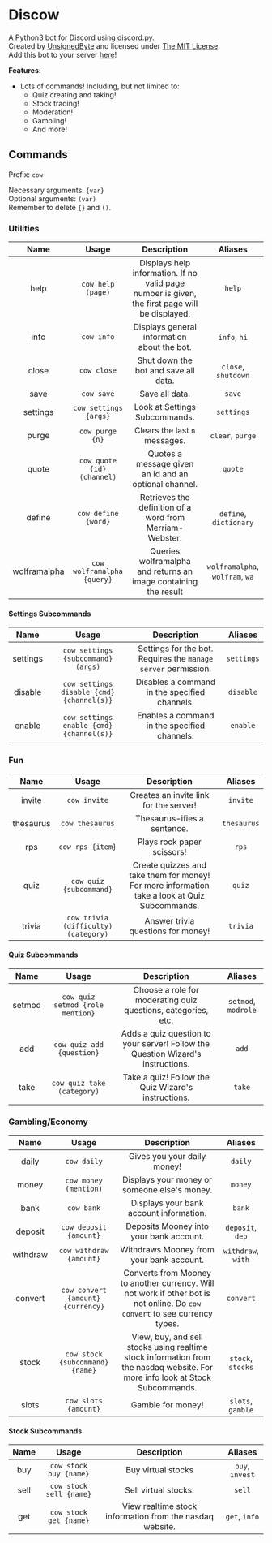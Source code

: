 # Discow
A Python3 bot for Discord using discord.py.  
Created by [UnsignedByte](https://github.com/UnsignedByte) and licensed under [The MIT License](https://en.wikipedia.org/wiki/MIT_License).  
Add this bot to your server [here](https://discordapp.com/api/oauth2/authorize?client_id=427609586032443392&permissions=8&scope=bot)!

**Features:**
* Lots of commands! Including, but not limited to:
  * Quiz creating and taking!
  * Stock trading!
  * Moderation!
  * Gambling!
  * And more!

## Commands
Prefix: `cow`

Necessary arguments: `{var}`  
Optional arguments: `(var)`  
Remember to delete `{}` and `()`.


### Utilities

| **Name** | **Usage** | **Description** | **Aliases** |
|:-:|:-:|:-:|:-:|
|help|`cow help (page)`|Displays help information. If no valid page number is given, the first page will be displayed.|`help`|
|info|`cow info`|Displays general information about the bot.|`info`, `hi`|
|close|`cow close`|Shut down the bot and save all data.|`close`, `shutdown`|
|save|`cow save`|Save all data.|`save`|
|settings|`cow settings {args}`|Look at Settings Subcommands.|`settings`|
|purge|`cow purge {n}`|Clears the last `n` messages.|`clear`, `purge`|
|quote|`cow quote {id} (channel)`|Quotes a message given an id and an optional channel.|`quote`|
|define|`cow define {word}`|Retrieves the definition of a word from Merriam-Webster.|`define`, `dictionary`|
|wolframalpha|`cow wolframalpha {query}`|Queries wolframalpha and returns an image containing the result|`wolframalpha`, `wolfram`, `wa`|

#### Settings Subcommands

| **Name** | **Usage** | **Description** | **Aliases** |
|:-:|:-:|:-:|:-:|
|settings|`cow settings {subcommand} (args)`|Settings for the bot. Requires the `manage server` permission. | `settings`|
|disable|`cow settings disable {cmd} {channel(s)}`|Disables a command in the specified channels.|`disable`|
|enable|`cow settings enable {cmd} {channel(s)}`|Enables a command in the specified channels.|`enable`|

### Fun
| **Name** | **Usage** | **Description** | **Aliases** |
|:-:|:-:|:-:|:-:|
|invite|`cow invite`|Creates an invite link for the server!|`invite`|
|thesaurus|`cow thesaurus`|Thesaurus-ifies a sentence.|`thesaurus`|
|rps|`cow rps {item}`|Plays rock paper scissors!|`rps`|
|quiz|`cow quiz {subcommand}`|Create quizzes and take them for money! For more information take a look at Quiz Subcommands.|`quiz`|
|trivia|`cow trivia (difficulty) (category)`|Answer trivia questions for money!|`trivia`|

#### Quiz Subcommands

| **Name** | **Usage** | **Description** | **Aliases** |
|:-:|:-:|:-:|:-:|
|setmod|`cow quiz setmod {role mention}`|Choose a role for moderating quiz questions, categories, etc.|`setmod`, `modrole`|
|add|`cow quiz add {question}`|Adds a quiz question to your server! Follow the Question Wizard's instructions.|`add`|
|take|`cow quiz take (category)`|Take a quiz! Follow the Quiz Wizard's instructions.|`take`|

### Gambling/Economy
| **Name** | **Usage** | **Description** | **Aliases** |
|:-:|:-:|:-:|:-:|
|daily|`cow daily`|Gives you your daily money!|`daily`|
|money|`cow money (mention)`|Displays your money or someone else's money.|`money`|
|bank|`cow bank`|Displays your bank account information.|`bank`|
|deposit|`cow deposit {amount}`|Deposits Mooney into your bank account.|`deposit`, `dep`|
|withdraw|`cow withdraw {amount}`|Withdraws Mooney from your bank account.|`withdraw`, `with`|
|convert|`cow convert {amount} {currency}`|Converts from Mooney to another currency. Will not work if other bot is not online. Do `cow convert` to see currency types.|`convert`|
|stock|`cow stock {subcommand} {name}`|View, buy, and sell stocks using realtime stock information from the nasdaq website. For more info look at Stock Subcommands.|`stock`, `stocks`|
|slots|`cow slots {amount}`|Gamble for money!|`slots`, `gamble`|

#### Stock Subcommands
| **Name** | **Usage** | **Description** | **Aliases** |
|:-:|:-:|:-:|:-:|
|buy|`cow stock buy {name}`|Buy virtual stocks|`buy`, `invest`|
|sell|`cow stock sell {name}`|Sell virtual stocks.|`sell`|
|get|`cow stock get {name}`|View realtime stock information from the nasdaq website.|`get`, `info`|
